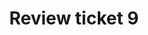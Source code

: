 ---
toc: true
comments: true
layout: post
title: Review ticket 9
description: Refelction of my highs and lows of CSP.
type: tangibles
courses: { csp: {week: 9} }
---